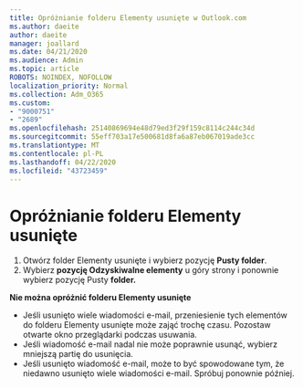 ```yaml
---
title: Opróżnianie folderu Elementy usunięte w Outlook.com
ms.author: daeite
author: daeite
manager: joallard
ms.date: 04/21/2020
ms.audience: Admin
ms.topic: article
ROBOTS: NOINDEX, NOFOLLOW
localization_priority: Normal
ms.collection: Adm_O365
ms.custom:
- "9000751"
- "2689"
ms.openlocfilehash: 25140869694e48d79ed3f29f159c8114c244c34d
ms.sourcegitcommit: 55eff703a17e500681d8fa6a87eb067019ade3cc
ms.translationtype: MT
ms.contentlocale: pl-PL
ms.lasthandoff: 04/22/2020
ms.locfileid: "43723459"
---
```

# <a name="empty-the-deleted-items-folder"></a>Opróżnianie folderu Elementy usunięte

1. Otwórz folder Elementy usunięte i wybierz pozycję **Pusty folder**.
2. Wybierz **pozycję Odzyskiwalne elementy** u góry strony i ponownie wybierz pozycję Pusty **folder.**

**Nie można opróżnić folderu Elementy usunięte**

- Jeśli usunięto wiele wiadomości e-mail, przeniesienie tych elementów do folderu Elementy usunięte może zająć trochę czasu. Pozostaw otwarte okno przeglądarki podczas usuwania.
- Jeśli wiadomość e-mail nadal nie może poprawnie usunąć, wybierz mniejszą partię do usunięcia.
- Jeśli usunięto wiadomość e-mail, może to być spowodowane tym, że niedawno usunięto wiele wiadomości e-mail. Spróbuj ponownie później.